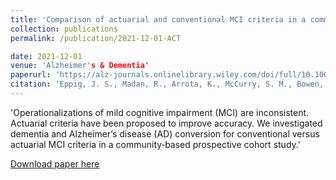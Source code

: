 ```yaml
---
title: 'Comparison of actuarial and conventional MCI criteria in a community‐based prospective cohort study: The Adult Changes in Thought (ACT) study'
collection: publications
permalink: /publication/2021-12-01-ACT

date: 2021-12-01
venue: 'Alzheimer's & Dementia'
paperurl: 'https://alz-journals.onlinelibrary.wiley.com/doi/full/10.1002/alz.056303'
citation: 'Eppig, J. S., Madan, R., Arrota, K., McCurry, S. M., Bowen, J. D., McCormick, W., ... & Trittschuh, E. H. (2021). Comparison of actuarial and conventional MCI criteria in a community‐based prospective cohort study: The Adult Changes in Thought (ACT) study. Alzheimer's & Dementia, 17, e056303.'
---
```


'Operationalizations of mild cognitive impairment (MCI) are inconsistent. Actuarial criteria have been proposed to improve accuracy. We investigated dementia and Alzheimer’s disease (AD) conversion for conventional versus actuarial MCI criteria in a community‐based prospective cohort study.'


[Download paper here](https://alz-journals.onlinelibrary.wiley.com/doi/full/10.1002/alz.056303)

